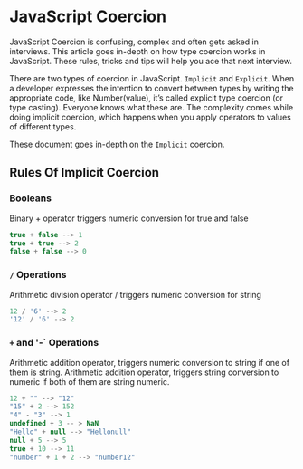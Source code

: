 # JavaScript Coercion

JavaScript Coercion is confusing, complex and often gets asked in interviews. This article goes in-depth on how type coercion works in JavaScript. These rules, tricks and tips will help you ace that next interview.

There are two types of coercion in JavaScript. `Implicit` and `Explicit`. When a developer expresses the intention to convert between types by writing the appropriate code, like Number(value), it’s called explicit type coercion (or type casting). Everyone knows what these are. The complexity comes while doing implicit coercion, which happens when you apply operators to values of different types.

These document goes in-depth on the `Implicit` coercion.

## Rules Of Implicit Coercion

### Booleans
Binary + operator triggers numeric conversion for true and false
```javascript
true + false --> 1
true + true --> 2
false + false --> 0
```

### `/` Operations
Arithmetic division operator / triggers numeric conversion for string
```javascript
12 / '6' --> 2
'12' / '6' --> 2 
```

### `+` and '-` Operations
Arithmetic addition operator, triggers numeric conversion to string if one of them is string.
Arithmetic addition operator, triggers string conversion to numeric if both of them are string numeric.
```javascript
12 + "" --> "12"
"15" + 2 --> 152
"4" - "3" --> 1
undefined + 3 -- > NaN
"Hello" + null --> "Hellonull"
null + 5 --> 5
true + 10 --> 11
"number" + 1 + 2 --> "number12"
```




